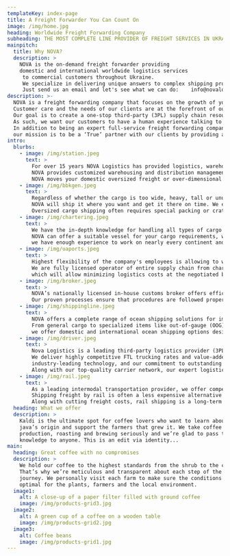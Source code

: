 ```yaml
---
templateKey: index-page
title: A Freight Forwarder You Can Count On
image: /img/home.jpg
heading: Worldwide Freight Forwarding Company
subheading: THE MOST COMPLETE LINE PROVIDER OF FREIGHT SERVICES IN UKRAINE AND OUTSIDE
mainpitch:
  title: Why NOVA?
  description: >
    NOVA is the on-demand freight forwarder providing
    domestic and international worldwide logistics services
     to commercial customers throughout Ukraine.
     We specialize in delivering unique answers to complex shipping problems.
     Just send us an email and let's see what we can do:    info@novalog.org
description: >-
  NOVA is a freight forwarding company that focuses on the growth of your business.
  Customer care and the needs of our clients are at the forefront of our values.
  Our goal is to create a one-stop third-party (3PL) supply chain resource and set ourselves apart from other forwarding companies by offering personalized service and worldwide logistics and transportation solutions.
  As such, we want our customers to have a human experience talking to real people, not an endless loop of pushing buttons, automated responses, and dead ends.
  In addition to being an expert full-service freight forwarding company and the most reliable and responsive global logistics provider, 
  our mission is to be a ‘True’ partner with our clients by providing a broad range of logistics services and to always deliver the most effective and efficient freight forwarding services.
intro:
  blurbs:
    - image: /img/station.jpeg
      text: >
        For over 15 years NOVA Logistics has provided logistics, warehousing, OOG and BBK shipping line services at their container freight station in Odesa, Ukraine.
        NOVA provides customized warehousing and distribution management services specifically tailored to your needs and requirements.
        NOVA moves your domestic oversized freight or over-dimensional freight with special care, attention, and handling.
    - image: /img/bbkgen.jpeg
      text: >
        Regardless of whether the cargo is too wide, heavy, tall or unusually shaped, 
        NOVA will ship it where you want and get it there on time. We expertly tackle roll-on roll-off services for oversized domestic as well as international cargo. 
        Oversized cargo shipping often requires special packing or crating of equipment or goods. NOVA has the resources and experience to ensure that your freight is transported safely and securely.
    - image: /img/chartering.jpeg
      text: >
        We have the in-depth knowledge for handling all types of cargo with precision and care.
        NOVA can offer a suitable vessel for your cargo requirements, whether it’s breakbulk, heavy lift, project cargo or bulk. Focusing on ingenuity and innovation,
        we have enough experience to work on nearly every continent and supply the knowledge and expertise to provide customers with effective, professional solutions for any project cargo.
    - image: /img/uaports.jpeg
      text: >
        Highest flexibility of the company's employees is allowing to work at all Black Sea and Azov Ports of Ukraine without any restrictions.
        We are fully licensed operator of entire supply chain from chartering ships to deal with local authorities at Ukraine domestic ports,
        which will allow minimizing logistics costs at the negotiated budget of your OOG or Breakbulk transport orders.
    - image: /img/broker.jpeg
      text: >
        NOVA’s nationally licensed in-house customs broker offers efficient and knowledgeable customs brokerage service to help safely guide your shipments through the complex import clearance process into Ukraine and outside world wide. 
        Our proven processes ensure that procedures are followed properly and regulations and requirements are met the first time.
    - image: /img/shippingline.jpeg
      text: >
        NOVA offers a complete range of ocean shipping solutions for importing and exporting ocean freight.
        From general cargo to specialized items like out-of-gauge (OOG), heavy equipment, and high-value shipments, 
        we offer domestic and international ocean shipping options designed to handle your company’s specific needs.
    - image: /img/driver.jpeg
      text: >
        Nova Logistics is a leading third-party logistics provider (3PL) for full truckload (FTL) freight shipping throughout inward and out of Ukraine.
        We deliver highly competitive FTL trucking rates and value-added full truckload shipping services through our extensive managed carrier network,
        industry-leading technology, and our commitment to outstanding customer service. 
        Along with our top-quality carrier network, our expert logistics team consistently delivers customized over the road trucking solutions tailored to your specific shipping needs.
    - image: /img/rail.jpeg
      text: >
        As a leading intermodal transportation provider, we offer competitive rail freight rates and seamless railway freight services across the Ukraine and outside to EASTERN AND WESTERN EUROPE. 
        Shipping freight by rail is often a less expensive alternative to over-the-road (OTR) transportation which can help companies to significantly cut their overall transportation costs.
        Along with cutting freight costs, rail shipping is a long-term supply chain solution that can provide door-to-door service and economic value for businesses looking to keep pace with increasing consumer demand.
  heading: What we offer
  description: >
    Kaldi is the ultimate spot for coffee lovers who want to learn about their
    java’s origin and support the farmers that grew it. We take coffee
    production, roasting and brewing seriously and we’re glad to pass that
    knowledge to anyone. This is an edit via identity...
main:
  heading: Great coffee with no compromises
  description: >
    We hold our coffee to the highest standards from the shrub to the cup.
    That’s why we’re meticulous and transparent about each step of the coffee’s
    journey. We personally visit each farm to make sure the conditions are
    optimal for the plants, farmers and the local environment.
  image1:
    alt: A close-up of a paper filter filled with ground coffee
    image: /img/products-grid3.jpg
  image2:
    alt: A green cup of a coffee on a wooden table
    image: /img/products-grid2.jpg
  image3:
    alt: Coffee beans
    image: /img/products-grid1.jpg
---
```

